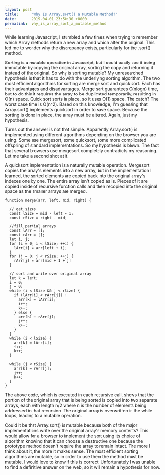 ```yaml
---
layout: post
title:      "Why Is Array.sort() a Mutable Method?"
date:       2019-04-01 23:50:30 +0000
permalink:  why_is_array_sort_a_mutable_method
---
```



While learning Javascript, I stumbled a few times when trying to remember which Array methods return a new array and which alter the original. This led me to wonder why the discrepancy exists, particularly for the .sort() method.

Sorting is a mutable operation in Javascript, but I could easily see it being immutable by copying the original array, sorting the copy and returning it instead of the original. So why is sorting mutable? My unresearched hypothesis is that it has to do with the underlying sorting algorithm. The two most efficient algorithms for sorting are merge sort and quick sort. Each has their advantages and disadvantages. Merge sort guarantees O(nlogn) time, but to do this it requires the array to be duplicated temporarily, resulting in O(n) space. Quick sort sorts in place, so it uses O(1) space. The catch? The worst case time is O(n^2). Based on this knowledge, I'm guessing that Array.sort() implements quicksort in order to save space. Because the sorting is done in place, the array must be altered. Again, just my hypothesis. 

Turns out the answer is not that simple. Apparently Array.sort() is implemented using different algorithms depending on the browser you are using. Some use mergesort, some quicksort, some more complicated offspring of standard implementations. So my hypothesis is blown. The fact that several browsers use mergesort completely contradicts my reasoning. Let me take a second shot at it. 

A quicksort implementation is a naturally mutable operation. Mergesort copies the array's elements into a new array, but in the implementation I learned, the sorted elements are copied back into the original array's indexes one by one. The entire array isn't copied as is. Pieces of it are copied inside of recursive function calls and then recopied into the original space as the smaller arrays are merged. 

```
function merge(arr, left, mid, right) {

  // get sizes
  const lSize = mid - left + 1;
  const rSize = right - mid;

  //fill partial arrays
  const lArr = [];
  const rArr = [];
  let i, j;
  for (i = 0; i < lSize; ++i) {
    lArr[i] = arr[left + i];
  }
  for (j = 0; j < rSize; ++j) {
    rArr[j] = arr[mid + 1 + j]
  }

  // sort and write over original array
  let k = left;
  i = 0;
  j = 0;
  while (i < lSize && j < rSize) {
    if (lArr[i] < rArr[j]) {
      arr[k] = lArr[i];
      i++;
      k++;
    } else {
      arr[k] = rArr[j];
      j++;
      k++;
    }
  }
  while (i < lSize) {
    arr[k] = lArr[i];
    i++;
    k++;
  }

  while (j < rSize) {
    arr[k] = rArr[j];
    j++;
    k++;
  }
}
```
The above code, which is executed in each recursive call, shows that the portion of the original array that is being sorted is copied into two separate arrays, each with length n/2 where n is the number of elements being addressed in that recursion. The original array is overwritten in the while loops, leading to a mutable operation.

Could it be that Array.sort() is mutable because both of the major implementations write over the original array's memory contents? This would allow for a browser to implement the sort using its choice of algorithm knowing that it can choose a destructive one because the prototype method doesn't require the array to remain intact. The more I think about it, the more it makes sense. The most efficient sorting algorithms are mutable, so in order to use them the method must be mutable. I would love to know if this is correct. Unfortunately I was unable to find a definitive answer on the web, so it will remain a hypothesis for now.
